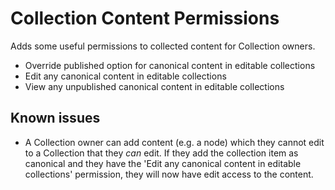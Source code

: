# Collection Content Permissions

Adds some useful permissions to collected content for Collection owners.

- Override published option for canonical content in editable collections
- Edit any canonical content in editable collections
- View any unpublished canonical content in editable collections

## Known issues

- A Collection owner can add content (e.g. a node) which they cannot edit to a Collection that they _can_ edit. If they add the collection item as canonical and they have the 'Edit any canonical content in editable collections' permission, they will now have edit access to the content.
